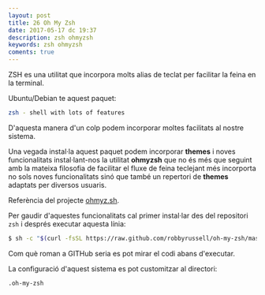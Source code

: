 ```yaml
---
layout: post
title: 26 Oh My Zsh
date: 2017-05-17 dc 19:37
description: zsh ohmyzsh
keywords: zsh ohmyzsh
coments: true
---
```


ZSH es una utilitat que incorpora molts alias de teclat per facilitar la feina en la terminal.

Ubuntu/Debian te aquest paquet:

```bash
zsh - shell with lots of features
```

D'aquesta manera d'un colp podem incorporar moltes facilitats al nostre sistema.

Una vegada instal·la aquest paquet podem incorporar **themes** i noves funcionalitats instal·lant-nos la utilitat **ohmyzsh** que no és més que seguint amb la mateixa filosofia de facilitar el fluxe de feina teclejant més incorporta no sols noves funcionalitats sinó que també un repertori de **themes** adaptats per diversos usuaris.

Referència del projecte [ohmyz.sh](http://ohmyz.sh/).

Per gaudir d'aquestes funcionalitats cal primer instal·lar des del repositori `zsh` i després executar aquesta línia:

```bash
$ sh -c "$(curl -fsSL https://raw.github.com/robbyrussell/oh-my-zsh/master/tools/install.sh)"
```

Com què roman a GITHub seria es pot mirar el codi abans d'executar.

La configuració d'aquest sistema es pot customitzar al directori:

```bash
.oh-my-zsh
```

